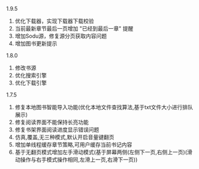 1.9.5
1. 优化下载器，实现下载器下载校验
2. 当前最新章节最后一页增加 "已经到最后一章" 提醒
3. 增加Sodu源，修复源分页获取内容问题
4. 增加图书更新提示


1.8.0
1. 修改书源
2. 优化搜索引擎
3. 优化下载引擎


1.7.5
1. 修复本地图书智能导入功能(优化本地文件查找算法,基于txt文件大小进行排队展示)
2. 修复阅读界面不能保持长亮功能
3. 修复书架界面阅读进度显示错误问题
4. 仿真,覆盖,无三种模式,默认开启音量键翻页
5. 增加单线程缓存章节策略,可用户缓存当前书记内容
6. 基于无翻页模式增加左手滑动模式(基于屏幕两侧(左侧下一页,右侧上一页)(滑动操作与右手模式操作相同,左滑上一页,右滑下一页))
